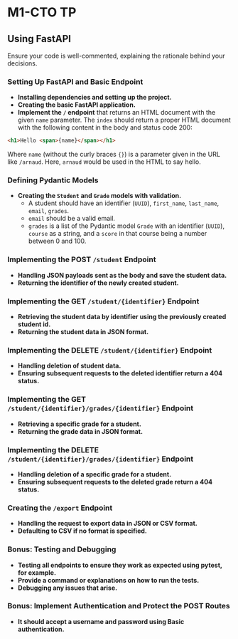 # M1-CTO TP

## Using FastAPI

Ensure your code is well-commented, explaining the rationale behind your decisions.

### Setting Up FastAPI and Basic Endpoint

- **Installing dependencies and setting up the project.**
- **Creating the basic FastAPI application.**
- **Implement the `/` endpoint** that returns an HTML document with the given `name` parameter. The `index` should return a proper HTML document with the following content in the body and status code 200:

```html
<h1>Hello <span>{name}</span></h1>
```
Where `name` (without the curly braces `{}`) is a parameter given in the URL like `/arnaud`. Here, `arnaud` would be used in the HTML to say hello.

### Defining Pydantic Models

- **Creating the `Student` and `Grade` models with validation.**
  - A student should have an identifier (`UUID`), `first_name`, `last_name`, `email`, `grades`.
  - `email` should be a valid email.
  - `grades` is a list of the Pydantic model `Grade` with an identifier (`UUID`), `course` as a string, and a `score` in that course being a number between 0 and 100.

### Implementing the POST `/student` Endpoint

- **Handling JSON payloads sent as the body and save the student data.**
- **Returning the identifier of the newly created student.**

### Implementing the GET `/student/{identifier}` Endpoint

- **Retrieving the student data by identifier using the previously created student id.**
- **Returning the student data in JSON format.**

### Implementing the DELETE `/student/{identifier}` Endpoint

- **Handling deletion of student data.**
- **Ensuring subsequent requests to the deleted identifier return a 404 status.**

### Implementing the GET `/student/{identifier}/grades/{identifier}` Endpoint

- **Retrieving a specific grade for a student.**
- **Returning the grade data in JSON format.**

### Implementing the DELETE `/student/{identifier}/grades/{identifier}` Endpoint

- **Handling deletion of a specific grade for a student.**
- **Ensuring subsequent requests to the deleted grade return a 404 status.**

### Creating the `/export` Endpoint

- **Handling the request to export data in JSON or CSV format.**
- **Defaulting to CSV if no format is specified.**

### Bonus: Testing and Debugging

- **Testing all endpoints to ensure they work as expected using pytest, for example.**
- **Provide a command or explanations on how to run the tests.**
- **Debugging any issues that arise.**

### Bonus: Implement Authentication and Protect the POST Routes

- **It should accept a username and password using Basic authentication.**